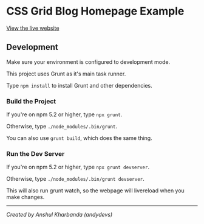 CSS Grid Blog Homepage Example
=================================================================

[View the live website](https://css-grid-blog-homepage-example.netlify.com/)

Development
-----------------------------------------------------------------

Make sure your environment is configured to development mode.

This project uses Grunt as it's main task runner.

Type `npm install` to install Grunt and other dependencies.

### Build the Project

If you're on npm 5.2 or higher, type `npx grunt`.

Otherwise, type `./node_modules/.bin/grunt`.

You can also use `grunt build`, which does the same thing.

### Run the Dev Server

If you're on npm 5.2 or higher, type `npx grunt devserver`.

Otherwise, type `./node_modules/.bin/grunt devserver`.

This will also run grunt watch, so the webpage will livereload
when you make changes.

---------------------------------------------------------------------------------

_Created by Anshul Kharbanda (andydevs)_